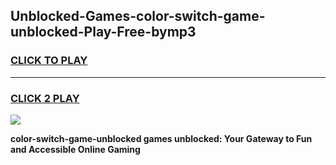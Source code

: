 
## Unblocked-Games-color-switch-game-unblocked-Play-Free-bymp3
<h3>
<a href="https://premium76.site?title=color-switch-game-unblocked&ref=20A">CLICK TO PLAY</a></h3>
<hr>

<h3>
<a href="https://premium76.site?title=color-switch-game-unblocked&ref=20A">CLICK 2 PLAY</a>
  
</h3>

<a href="https://premium76.site?title=color-switch-game-unblocked&ref=20A"><img src="https://clearcache.store/games.png"></a>


**color-switch-game-unblocked games unblocked: Your Gateway to Fun and Accessible Online Gaming**
